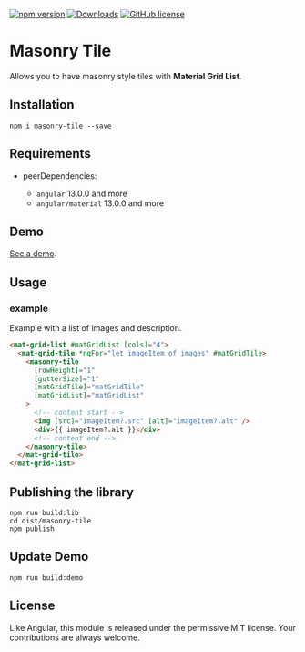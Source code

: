 [![npm version](https://badge.fury.io/js/masonry-tile.svg)](https://badge.fury.io/js/masonry-tile) [![Downloads](https://img.shields.io/npm/dm/masonry-tile.svg)](https://www.npmjs.com/package/masonry-tile) [![GitHub license](https://img.shields.io/badge/license-MIT-blue.svg)](https://raw.githubusercontent.com/Harvest-Dev/ng-select2/master/LICENSE.md)

# Masonry Tile

Allows you to have masonry style tiles with **Material Grid List**.

## Installation

```
npm i masonry-tile --save
```

## Requirements

- peerDependencies:

  - `angular` 13.0.0 and more
  - `angular/material` 13.0.0 and more

## Demo

[See a demo](https://harvest-dev.github.io/masonry-tile/dist/masonry-tile-demo/).

## Usage

### example

Example with a list of images and description.

```html
<mat-grid-list #matGridList [cols]="4">
  <mat-grid-tile *ngFor="let imageItem of images" #matGridTile>
    <masonry-tile
      [rowHeight]="1"
      [gutterSize]="1"
      [matGridTile]="matGridTile"
      [matGridList]="matGridList"
    >
      <!-- content start -->
      <img [src]="imageItem?.src" [alt]="imageItem?.alt" />
      <div>{{ imageItem?.alt }}</div>
      <!-- content end -->
    </masonry-tile>
  </mat-grid-tile>
</mat-grid-list>
```

## Publishing the library

```
npm run build:lib
cd dist/masonry-tile
npm publish
```

## Update Demo

```
npm run build:demo
```

## License

Like Angular, this module is released under the permissive MIT license. Your contributions are always welcome.
